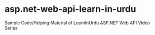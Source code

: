 # asp.net-web-api-learn-in-urdu
Sample Code/Helping Material of LearnInUrdu ASP.NET Web API Video Series
